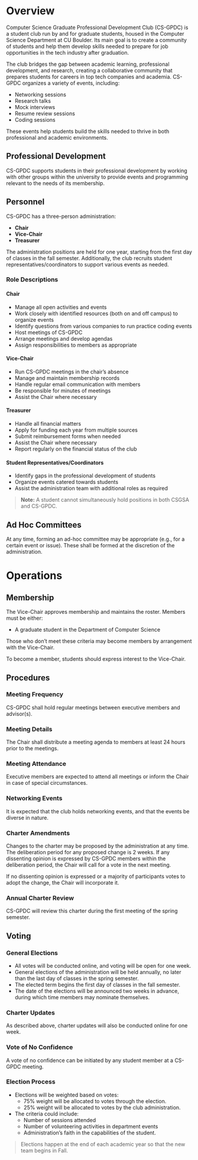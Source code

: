 # Overview
Computer Science Graduate Professional Development Club (CS-GPDC) is a student club run by and for graduate students, housed in the Computer Science Department at CU Boulder. Its main goal is to create a community of students and help them develop skills needed to prepare for job opportunities in the tech industry after graduation. 

The club bridges the gap between academic learning, professional development, and research, creating a collaborative community that prepares students for careers in top tech companies and academia. CS-GPDC organizes a variety of events, including:
- Networking sessions
- Research talks
- Mock interviews
- Resume review sessions
- Coding sessions

These events help students build the skills needed to thrive in both professional and academic environments.

## Professional Development
CS-GPDC supports students in their professional development by working with other groups within the university to provide events and programming relevant to the needs of its membership.

## Personnel
CS-GPDC has a three-person administration:
- **Chair**
- **Vice-Chair**
- **Treasurer**

The administration positions are held for one year, starting from the first day of classes in the fall semester. Additionally, the club recruits student representatives/coordinators to support various events as needed.

### Role Descriptions

#### Chair
- Manage all open activities and events
- Work closely with identified resources (both on and off campus) to organize events
- Identify questions from various companies to run practice coding events
- Host meetings of CS-GPDC
- Arrange meetings and develop agendas
- Assign responsibilities to members as appropriate

#### Vice-Chair
- Run CS-GPDC meetings in the chair’s absence
- Manage and maintain membership records
- Handle regular email communication with members 
- Be responsible for minutes of meetings
- Assist the Chair where necessary

#### Treasurer
- Handle all financial matters
- Apply for funding each year from multiple sources
- Submit reimbursement forms when needed
- Assist the Chair where necessary
- Report regularly on the financial status of the club

#### Student Representatives/Coordinators
- Identify gaps in the professional development of students
- Organize events catered towards students
- Assist the administration team with additional roles as required

> **Note:** A student cannot simultaneously hold positions in both CSGSA and CS-GPDC.

## Ad Hoc Committees
At any time, forming an ad-hoc committee may be appropriate (e.g., for a certain event or issue). These shall be formed at the discretion of the administration.

# Operations

## Membership
The Vice-Chair approves membership and maintains the roster. Members must be either:
- A graduate student in the Department of Computer Science

Those who don’t meet these criteria may become members by arrangement with the Vice-Chair.

To become a member, students should express interest to the Vice-Chair.

## Procedures

### Meeting Frequency
CS-GPDC shall hold regular meetings between executive members and advisor(s).

### Meeting Details
The Chair shall distribute a meeting agenda to members at least 24 hours prior to the meetings.

### Meeting Attendance
Executive members are expected to attend all meetings or inform the Chair in case of special circumstances.

### Networking Events
It is expected that the club holds networking events, and that the events be diverse in nature.

### Charter Amendments
Changes to the charter may be proposed by the administration at any time. The deliberation period for any proposed change is 2 weeks. If any dissenting opinion is expressed by CS-GPDC members within the deliberation period, the Chair will call for a vote in the next meeting.

If no dissenting opinion is expressed or a majority of participants votes to adopt the change, the Chair will incorporate it.

### Annual Charter Review
CS-GPDC will review this charter during the first meeting of the spring semester.

## Voting

### General Elections
- All votes will be conducted online, and voting will be open for one week.
- General elections of the administration will be held annually, no later than the last day of classes in the spring semester.
- The elected term begins the first day of classes in the fall semester.
- The date of the elections will be announced two weeks in advance, during which time members may nominate themselves.

### Charter Updates
As described above, charter updates will also be conducted online for one week.

### Vote of No Confidence
A vote of no confidence can be initiated by any student member at a CS-GPDC meeting.

### Election Process
- Elections will be weighted based on votes:
  - 75% weight will be allocated to votes through the election.
  - 25% weight will be allocated to votes by the club administration.
- The criteria could include:
  - Number of sessions attended
  - Number of volunteering activities in department events
  - Administration’s faith in the capabilities of the student.

> Elections happen at the end of each academic year so that the new team begins in Fall.
